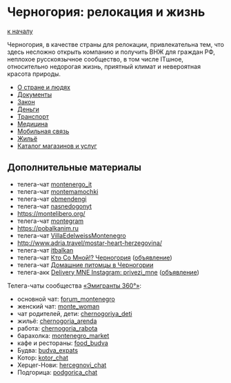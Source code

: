 Черногория: релокация и жизнь
=============================

[к началу](/README.md)

Черногория, в качестве страны для релокации, привлекательна тем, что здесь несложно открыть компанию и получить ВНЖ для граждан РФ, неплохое русскоязычное сообщество, в том числе ITшное, относительно недорогая жизнь, приятный климат и невероятная красота природы.

* [О стране и людях](./about.md)
* [Документы](./documents.md)
* [Закон](./legal.md)
* [Деньги](./money.md)
* [Транспорт](./transport.md)
* [Медицина](./medicine.md)
* [Мобильная связь](./mobile.md)
* [Жильё](./accommodation.md)
* [Каталог магазинов и услуг](./catalog.md)

## Дополнительные материалы

- телега-чат [montenergo_it](https://t.me/montenergo_it)
- телега-чат [montemamochki](https://t.me/montemamochki)
- телега-чат [obmendengi](https://t.me/obmendengi)
- телега-чат [nasnedogonyt](https://t.me/nasnedogonyt)
- https://montelibero.org/
- телега-чат [montegram](https://t.me/montegram)
- https://pobalkanim.ru
- телега-чат [VillaEdelweissMontenegro](https://t.me/VillaEdelweissMontenegro)
- http://www.adria.travel/mostar-heart-herzegovina/
- телега-чат [itbalkan](https://t.me/itbalkan)
- телега-чат [Кто Со Мной!? Черногория](https://t.me/Together_in_Montenegro) ([объявление](https://t.me/VillaEdelweissMontenegro/6081))
- телега-чат [Домашние питомцы в Черногории](https://t.me/HomeAnimalsMonte)
- телега-акк [Delivery MNE Instagram: privezi_mne](https://t.me/Delivery_MNE) ([объявление](https://t.me/AfishaMonte/3447))

Телега-чаты сообщества [«Эмигранты 360°»](https://trip360.shop/chat):

- основной чат: [forum_montenegro](https://t.me/forum_montenegro)
- женский чат: [monte_woman](https://t.me/monte_woman)
- чат родителей, дети: [chernogoriya_deti](https://t.me/chernogoriya_deti)
- жильё: [chernogoria_arenda](https://t.me/chernogoria_arenda)
- работа: [chernogoria_rabota](https://t.me/chernogoria_rabota)
- барахолка: [montenegro_market](https://t.me/montenegro_market)
- кафе и рестораны: [food_budva](https://t.me/food_budva)
- Будва: [budva_expats](https://t.me/budva_expats)
- Котор: [kotor_chat](https://t.me/kotor_chat)
- Херцег-Нови: [hercegnovi_chat](https://t.me/hercegnovi_chat)
- Подгорица: [podgorica_chat](https://t.me/podgorica_chat)
